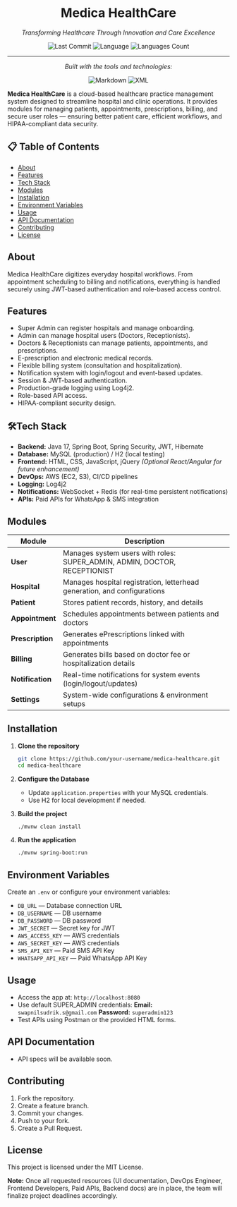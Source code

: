 <h1 align="center">Medica HealthCare</h1>

<p align="center">
  <em>Transforming Healthcare Through Innovation and Care Excellence</em>
</p>

<p align="center">
  <img src="https://img.shields.io/github/last-commit/swapnil-sudrik/Medica_Healthcare_Project?style=flat-square" alt="Last Commit">
  <img src="https://img.shields.io/badge/java-100%25-blue?style=flat-square" alt="Language">
  <img src="https://img.shields.io/github/languages/count/swapnil-sudrik/Medica_Healthcare_Project?style=flat-square" alt="Languages Count">
</p>

---

<p align="center">
  <em>Built with the tools and technologies:</em>
</p>

<p align="center">
  <img src="https://img.shields.io/badge/Markup-Markdown-black?logo=Markdown&style=flat-square" alt="Markdown">
  <img src="https://img.shields.io/badge/Config-XML-blue?logo=XML&style=flat-square" alt="XML">
</p>



**Medica HealthCare** is a cloud-based healthcare practice management system designed to streamline hospital and clinic operations. It provides modules for managing patients, appointments, prescriptions, billing, and secure user roles — ensuring better patient care, efficient workflows, and HIPAA-compliant data security.

## 📋 Table of Contents

* [About](#about)
* [Features](#features)
* [Tech Stack](#tech-stack)
* [Modules](#modules)
* [Installation](#installation)
* [Environment Variables](#environment-variables)
* [Usage](#usage)
* [API Documentation](#api-documentation)
* [Contributing](#contributing)
* [License](#license)

## About

Medica HealthCare digitizes everyday hospital workflows. From appointment scheduling to billing and notifications, everything is handled securely using JWT-based authentication and role-based access control.

## Features

* Super Admin can register hospitals and manage onboarding.
* Admin can manage hospital users (Doctors, Receptionists).
* Doctors & Receptionists can manage patients, appointments, and prescriptions.
* E-prescription and electronic medical records.
* Flexible billing system (consultation and hospitalization).
* Notification system with login/logout and event-based updates.
* Session & JWT-based authentication.
* Production-grade logging using Log4j2.
* Role-based API access.
* HIPAA-compliant security design.

## 🛠Tech Stack

* **Backend:** Java 17, Spring Boot, Spring Security, JWT, Hibernate
* **Database:** MySQL (production) / H2 (local testing)
* **Frontend:** HTML, CSS, JavaScript, jQuery *(Optional React/Angular for future enhancement)*
* **DevOps:** AWS (EC2, S3), CI/CD pipelines
* **Logging:** Log4j2
* **Notifications:** WebSocket + Redis (for real-time persistent notifications)
* **APIs:** Paid APIs for WhatsApp & SMS integration

## Modules

| Module           | Description                                                                |
| ---------------- | -------------------------------------------------------------------------- |
| **User**         | Manages system users with roles: SUPER\_ADMIN, ADMIN, DOCTOR, RECEPTIONIST |
| **Hospital**     | Manages hospital registration, letterhead generation, and configurations   |
| **Patient**      | Stores patient records, history, and details                               |
| **Appointment**  | Schedules appointments between patients and doctors                        |
| **Prescription** | Generates ePrescriptions linked with appointments                          |
| **Billing**      | Generates bills based on doctor fee or hospitalization details             |
| **Notification** | Real-time notifications for system events (login/logout/updates)           |
| **Settings**     | System-wide configurations & environment setups                            |

## Installation

1. **Clone the repository**

   ```bash
   git clone https://github.com/your-username/medica-healthcare.git
   cd medica-healthcare
   ```

2. **Configure the Database**

    * Update `application.properties` with your MySQL credentials.
    * Use H2 for local development if needed.

3. **Build the project**

   ```bash
   ./mvnw clean install
   ```

4. **Run the application**

   ```bash
   ./mvnw spring-boot:run
   ```

## Environment Variables

Create an `.env` or configure your environment variables:

* `DB_URL` — Database connection URL
* `DB_USERNAME` — DB username
* `DB_PASSWORD` — DB password
* `JWT_SECRET` — Secret key for JWT
* `AWS_ACCESS_KEY` — AWS credentials
* `AWS_SECRET_KEY` — AWS credentials
* `SMS_API_KEY` — Paid SMS API Key
* `WHATSAPP_API_KEY` — Paid WhatsApp API Key

## Usage

* Access the app at: `http://localhost:8080`
* Use default SUPER\_ADMIN credentials:
  **Email:** `swapnilsudrik.s@gmail.com`
  **Password:** `superadmin123`
* Test APIs using Postman or the provided HTML forms.

## API Documentation

* API specs will be available soon.

## Contributing

1. Fork the repository.
2. Create a feature branch.
3. Commit your changes.
4. Push to your fork.
5. Create a Pull Request.

## License

This project is licensed under the MIT License.

**Note:** Once all requested resources (UI documentation, DevOps Engineer, Frontend Developers, Paid APIs, Backend docs) are in place, the team will finalize project deadlines accordingly.
